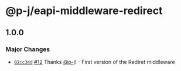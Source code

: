 # @p-j/eapi-middleware-redirect

## 1.0.0

### Major Changes

- [`02cc34d`](https://github.com/p-j/eapi/commit/02cc34d28bb2204ae9823be2251af5692b855c6f) [#12](https://github.com/p-j/eapi/pull/12) Thanks [@p-j](https://github.com/p-j)! - First version of the Rediret middleware
